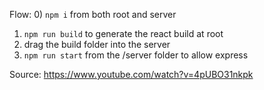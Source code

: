 Flow:
0) `npm i` from both root and server
1) `npm run build` to generate the react build at root
2) drag the build folder into the server
3) `npm run start` from the /server folder to allow express

Source: https://www.youtube.com/watch?v=4pUBO31nkpk 